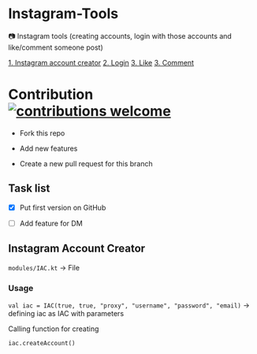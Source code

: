 # Instagram-Tools
📷 Instagram tools (creating accounts, login with those accounts and like/comment someone post)

[1. Instagram account creator](##instagram-account-creator)
[2. Login](##login)
[3. Like](##like)
[3. Comment](##comment)



# Contribution [![contributions welcome](https://img.shields.io/badge/contributions-welcome-brightgreen.svg?style=flat)](https://github.com/dwyl/esta/issues)

- Fork this repo

- Add new features

- Create a new pull request for this branch

## Task list

- [x] Put first version on GitHub
- [ ] Add feature for DM


## Instagram Account Creator

`modules/IAC.kt` -> File

### Usage

`val iac = IAC(true, true, "proxy", "username", "password", "email)` -> defining iac as IAC with parameters

Calling function for creating

`iac.createAccount()`
